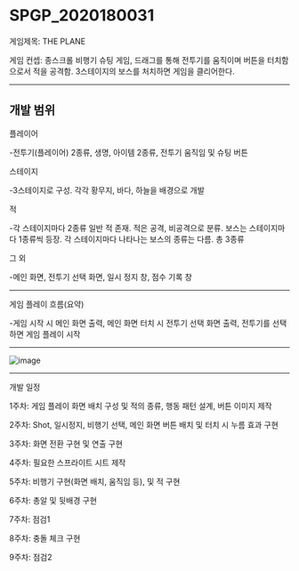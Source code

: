 # SPGP_2020180031

게임제목: THE PLANE

게임 컨셉: 종스크롤 비행기 슈팅 게임, 드래그를 통해 전투기를 움직이며 버튼을 터치함으로서 적을 공격함. 3스테이지의 보스를 처치하면 게임을 클리어한다.

---

개발 범위
---

플레이어

-전투기(플레이어) 2종류, 생명, 아이템 2종류, 전투기 움직임 및 슈팅 버튼

스테이지

-3스테이지로 구성. 각각 황무지, 바다, 하늘을 배경으로 개발

적

-각 스테이지마다 2종류 일반 적 존재. 적은 공격, 비공격으로 분류. 보스는 스테이지마다 1종류씩 등장. 각 스테이지마다 나타나는 보스의 종류는 다름. 총 3종류

그 외

-메인 화면, 전투기 선택 화면, 일시 정지 창, 점수 기록 창

---

게임 플레이 흐름(요약)

-게임 시작 시 메인 화면 출력, 메인 화면 터치 시 전투기 선택 화면 출력, 전투기를 선택하면 게임 플레이 시작

---

![image](https://github.com/LeeHyunWu/SPGP_2020180031/assets/90148116/41a215cb-dddf-4e65-a6c9-5d39879688ea)

---

개발 일정

1주차: 게임 플레이 화면 배치 구성 및 적의 종류, 행동 패턴 설계, 버튼 이미지 제작

2주차: Shot, 일시정지, 비행기 선택, 메인 화면 버튼 배치 및 터치 시 누름 효과 구현

3주차: 화면 전환 구현 및 연출 구현

4주차: 필요한 스프라이트 시트 제작

5주차: 비행기 구현(화면 배치, 움직임 등), 및 적 구현

6주차: 총알 및 뒷배경 구현

7주차: 점검1

8주차: 충돌 체크 구현

9주차: 점검2
